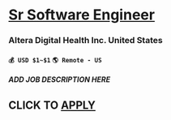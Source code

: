 # [Sr Software Engineer](https://www.remotewlb.com/apply/sr-software-engineer-127535)  
### Altera Digital Health Inc. United States  
#### `💰 USD $1~$1` `🌎 Remote - US`  

*****ADD JOB DESCRIPTION HERE*****

  
## CLICK TO [APPLY](https://www.remotewlb.com/apply/sr-software-engineer-127535)

